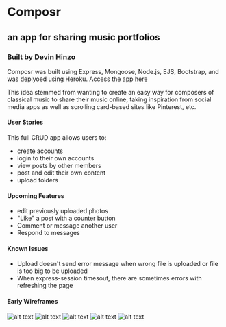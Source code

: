 # Composr
## an app for sharing music portfolios
### Built by Devin Hinzo

Composr was built using Express, Mongoose, Node.js, EJS, Bootstrap, and was deplyoed using Heroku. Access the app [here](https://composr.herokuapp.com/)

This idea stemmed from wanting to create an easy way for composers of classical music to share their music online, taking inspiration from social media apps as well as scrolling card-based sites like Pinterest, etc.

#### User Stories

This full CRUD app allows users to: 

* create accounts
* login to their own accounts
* view posts by other members
* post and edit their own content
* upload folders


#### Upcoming Features

* edit previously uploaded photos
* "Like" a post with a counter button
* Comment or message another user 
* Respond to messages

#### Known Issues

* Upload doesn't send error message when wrong file is uploaded or file is too big to be uploaded
* When express-session timesout, there are sometimes errors with refreshing the page


#### Early Wireframes

![alt text](https://i.imgur.com/R6jbt7H.png "Home Page")
![alt text](https://i.imgur.com/kZXTdUw.png "Home Page Alt")
![alt text](https://i.imgur.com/u1BvHy1.png "Login Page")
![alt text](https://i.imgur.com/3D2bCwA.png "Muse Feed")
![alt text](https://i.imgur.com/D1FxClH.png "Upload Page")

